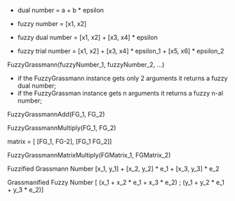 - dual number = a + b * epsilon

- fuzzy number = [x1, x2]

- fuzzy dual number = [x1, x2] + [x3, x4] * epsilon

- fuzzy trial number = [x1, x2] + [x3, x4] * epsilon_1 + [x5, x6] * epsilon_2



FuzzyGrassmann(fuzzyNumber_1, fuzzyNumber_2, ...)

- if the FuzzyGrassmann instance gets only 2 arguments it returns a fuzzy dual number;
- if the FuzzyGrassman instance gets n arguments it returns a fuzzy n-al number;


FuzzyGrassmannAdd(FG_1, FG_2)

FuzzyGrassmannMultiply(FG_1, FG_2)

matrix = [ [FG_1, FG-2], [FG_1 FG_2]]

FuzzyGrassmannMatrixMultiply(FGMatrix_1, FGMatrix_2)




Fuzzified Grassmann Number
[x_1, y_1] + [x_2, y_2] * e_1 + [x_3, y_3] * e_2


Grassmanified Fuzzy Number
[ (x_1 + x_2 * e_1 + x_3 * e_2) ; (y_1 + y_2 * e_1 + y_3 * e_2)]
